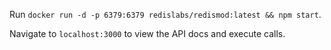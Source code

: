 Run `docker run -d -p 6379:6379 redislabs/redismod:latest && npm start`.

Navigate to `localhost:3000` to view the API docs and execute calls.
